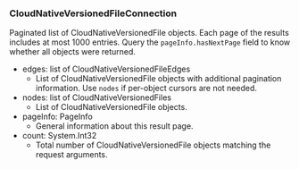 ### CloudNativeVersionedFileConnection
Paginated list of CloudNativeVersionedFile objects. Each page of the results includes at most 1000 entries. Query the `pageInfo.hasNextPage` field to know whether all objects were returned.

- edges: list of CloudNativeVersionedFileEdges
  - List of CloudNativeVersionedFile objects with additional pagination information. Use `nodes` if per-object cursors are not needed.
- nodes: list of CloudNativeVersionedFiles
  - List of CloudNativeVersionedFile objects.
- pageInfo: PageInfo
  - General information about this result page.
- count: System.Int32
  - Total number of CloudNativeVersionedFile objects matching the request arguments.
